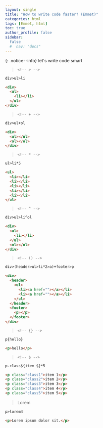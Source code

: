 ```yaml
---
layout: single
title: "How to write code faster? (Emmet)"
categories: html
tags: [Emmet, html]
toc: true
author_profile: false
sidebar:
  false
  #  nav: "docs"
---
```


{: .notice--info}
let's write code smart

> `<!-- > -->`

```html
div>ul>li

<div>
  <ul>
    <li></li>
  </ul>
</div>
```

> `<!-- + -->`

```html
div>ul+ol

<div>
  <ul></ul>
  <ol></ol>
</div>
```

> `<!-- * -->`

```html
ul>li*5

<ul>
  <li></li>
  <li></li>
  <li></li>
  <li></li>
  <li></li>
</ul>
```

> `<!-- ^ -->`

```html
div>ul>li^ol

<div>
  <ul>
    <li></li>
  </ul>
  <ol></ol>
</div>
```

> `<!-- () -->`

```html
div>(header>ul>li*2>a)+footer>p

<div>
  <header>
    <ul>
      <li><a href=""></a></li>
      <li><a href=""></a></li>
    </ul>
  </header>
  <footer>
    <p></p>
  </footer>
</div>
```

> `<!-- {} -->`

```html
p{hello}

<p>hello</p>
```

> `<!-- $ -->`

```html
p.class${item $}*5

<p class="class1">item 1</p>
<p class="class2">item 2</p>
<p class="class3">item 3</p>
<p class="class4">item 4</p>
<p class="class5">item 5</p>
```

> Lorem

```html
p>lorem4

<p>Lorem ipsum dolor sit.</p>
```
